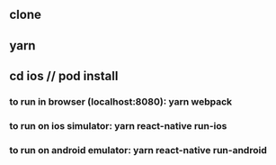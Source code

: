 ## clone
## yarn
## cd ios // pod install


### to run in browser (localhost:8080): yarn webpack
### to run on ios simulator: yarn react-native run-ios
### to run on android emulator: yarn react-native run-android